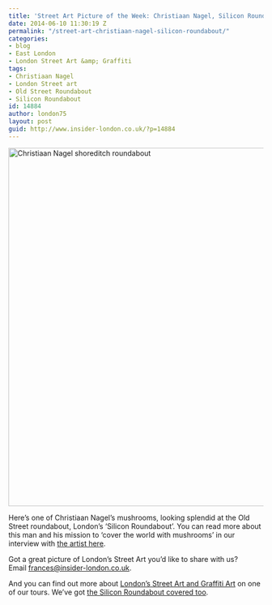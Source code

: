 ```yaml
---
title: 'Street Art Picture of the Week: Christiaan Nagel, Silicon Roundabout'
date: 2014-06-10 11:30:19 Z
permalink: "/street-art-christiaan-nagel-silicon-roundabout/"
categories:
- blog
- East London
- London Street Art &amp; Graffiti
tags:
- Christiaan Nagel
- London Street art
- Old Street Roundabout
- Silicon Roundabout
id: 14884
author: london75
layout: post
guid: http://www.insider-london.co.uk/?p=14884
---
```


[<img class="aligncenter wp-image-14897 size-full" src="/wp-content/uploads/2014/06/Christiaan-Nagel-shoreditch-roundabout1.jpg" alt="Christiaan Nagel shoreditch roundabout" width="569" height="707" />](/wp-content/uploads/2014/06/Christiaan-Nagel-shoreditch-roundabout1.jpg)
  
Here&#8217;s one of Christiaan Nagel&#8217;s mushrooms, looking splendid at the Old Street roundabout, London&#8217;s &#8216;Silicon Roundabout&#8217;. You can read more about this man and his mission to &#8216;cover the world with mushrooms&#8217; in our interview with <a href="http://www.insider-london.co.uk/2013/01/29/london-street-art-tours-christiaan-nage/" target="_blank">the artist here</a>.

Got a great picture of London&#8217;s Street Art you&#8217;d like to share with us? Email <a id="yui_3_16_0_1_1402043296792_83087" style="color: #196ad4;" href="mailto:frances@insider-london.co.uk" target="_blank" rel="nofollow" shape="rect">frances@insider-london.co.uk</a>.

And you can find out more about <a href="http://www.insider-london.co.uk/london-graffiti-artists-walking-tours/" target="_blank">London&#8217;s Street Art and Graffiti Art</a> on one of our tours. We&#8217;ve got <a href="http://www.insider-london.co.uk/product/silicon-roundabouttech-city-tour/" target="_blank">the Silicon Roundabout covered too</a>.